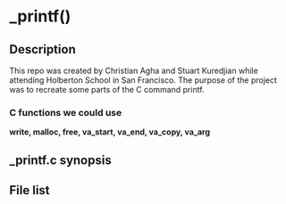 # _printf()
## Description
This repo was created by Christian Agha and Stuart Kuredjian while attending Holberton School in San Francisco. The purpose of the project was to recreate some parts of the C command printf.
### C functions we could use
**write, malloc, free, va_start, va_end, va_copy, va_arg**
## _printf.c synopsis


## File list

